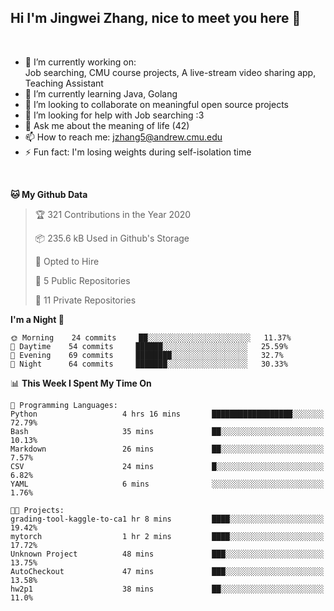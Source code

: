 Hi I'm Jingwei Zhang, nice to meet you here 👋
---
<br>


- 🔭 I’m currently working on: <br>
    Job searching, CMU course projects, A live-stream video sharing app, Teaching Assistant
- 🌱 I’m currently learning Java, Golang
- 👯 I’m looking to collaborate on meaningful open source projects
- 🤔 I’m looking for help with Job searching :3
- 💬 Ask me about the meaning of life (42)
- 📫 How to reach me: jzhang5@andrew.cmu.edu
- ⚡ Fun fact: I'm losing weights during self-isolation time
<br>


<!--START_SECTION:waka-->
**🐱 My Github Data** 

> 🏆 321 Contributions in the Year 2020
 > 
> 📦 235.6 kB Used in Github's Storage 
 > 
> 💼 Opted to Hire
 > 
> 📜 5 Public Repositories
 > 
> 🔑 11 Private Repositories 

**I'm a Night 🦉** 

```text
🌞 Morning    24 commits     ██░░░░░░░░░░░░░░░░░░░░░░░   11.37% 
🌆 Daytime    54 commits     ██████░░░░░░░░░░░░░░░░░░░   25.59% 
🌃 Evening    69 commits     ████████░░░░░░░░░░░░░░░░░   32.7% 
🌙 Night      64 commits     ███████░░░░░░░░░░░░░░░░░░   30.33%

```


📊 **This Week I Spent My Time On** 

```text
💬 Programming Languages: 
Python                   4 hrs 16 mins       ██████████████████░░░░░░░   72.79% 
Bash                     35 mins             ██░░░░░░░░░░░░░░░░░░░░░░░   10.13% 
Markdown                 26 mins             ██░░░░░░░░░░░░░░░░░░░░░░░   7.57% 
CSV                      24 mins             █░░░░░░░░░░░░░░░░░░░░░░░░   6.82% 
YAML                     6 mins              ░░░░░░░░░░░░░░░░░░░░░░░░░   1.76%

🐱‍💻 Projects: 
grading-tool-kaggle-to-ca1 hr 8 mins         ████░░░░░░░░░░░░░░░░░░░░░   19.42% 
mytorch                  1 hr 2 mins         ████░░░░░░░░░░░░░░░░░░░░░   17.72% 
Unknown Project          48 mins             ███░░░░░░░░░░░░░░░░░░░░░░   13.75% 
AutoCheckout             47 mins             ███░░░░░░░░░░░░░░░░░░░░░░   13.58% 
hw2p1                    38 mins             ██░░░░░░░░░░░░░░░░░░░░░░░   11.0%

```


<!--END_SECTION:waka-->
